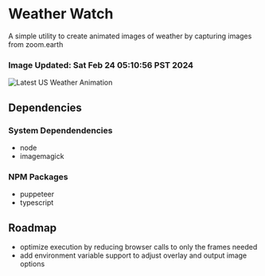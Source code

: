 # Weather Watch

A simple utility to create animated images of weather by capturing images from zoom.earth

### Image Updated: Sat Feb 24 05:10:56 PST 2024

![Latest US Weather Animation](animations/2024-02-24.webp)

## Dependencies
### System Dependendencies
* node
* imagemagick
### NPM Packages
* puppeteer
* typescript

## Roadmap
* optimize execution by reducing browser calls to only the frames needed
* add environment variable support to adjust overlay and output image options
